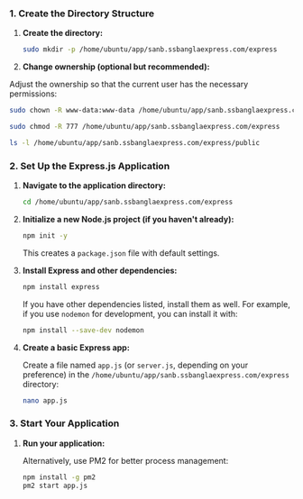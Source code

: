 ### 1. Create the Directory Structure

1. **Create the directory:**

   ```bash
   sudo mkdir -p /home/ubuntu/app/sanb.ssbanglaexpress.com/express
   ```

2. **Change ownership (optional but recommended):**

Adjust the ownership so that the current user has the necessary permissions:

```bash
sudo chown -R www-data:www-data /home/ubuntu/app/sanb.ssbanglaexpress.com/express

sudo chmod -R 777 /home/ubuntu/app/sanb.ssbanglaexpress.com/express

ls -l /home/ubuntu/app/sanb.ssbanglaexpress.com/express/public
```

### 2. Set Up the Express.js Application

1. **Navigate to the application directory:**

   ```bash
   cd /home/ubuntu/app/sanb.ssbanglaexpress.com/express
   ```

2. **Initialize a new Node.js project (if you haven't already):**

   ```bash
   npm init -y
   ```

   This creates a `package.json` file with default settings.

3. **Install Express and other dependencies:**

   ```bash
   npm install express
   ```

   If you have other dependencies listed, install them as well. For example, if you use `nodemon` for development, you can install it with:

   ```bash
   npm install --save-dev nodemon
   ```

4. **Create a basic Express app:**

   Create a file named `app.js` (or `server.js`, depending on your preference) in the `/home/ubuntu/app/sanb.ssbanglaexpress.com/express` directory:

   ```bash
   nano app.js
   ```

### 3. Start Your Application

1. **Run your application:**

   Alternatively, use PM2 for better process management:

   ```bash
   npm install -g pm2
   pm2 start app.js
   ```
